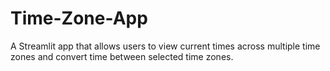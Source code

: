 # Time-Zone-App
A Streamlit app that allows users to view current times across multiple time zones and convert time between selected time zones.
